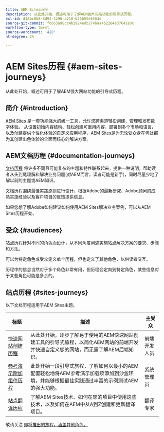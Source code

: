 ```yaml
---
title: AEM Sites历程
description: 从此处开始，概述可用于了解AEM强大网站功能的引导式历程。
exl-id: d18bc8b8-8d94-4296-a218-b21b59e6563d
source-git-commit: fd663a98cc4b2924edb274baa452264a37641e0c
workflow-type: tm+mt
source-wordcount: '420'
ht-degree: 2%

---
```


# AEM Sites历程 {#aem-sites-journeys}

从此处开始，概述可用于了解AEM强大网站功能的引导式历程。

## 简介 {#introduction}

[AEM Sites](https://business.adobe.com/products/experience-manager/sites/aem-sites.html) 是一套功能强大的统一工具，允许您跨渠道轻松创建、管理和发布数字体验。 从设置初始内容结构、轻松创建可重用内容、部署到多个市场和语言，以及创建提供个性化体验的自定义应用程序，AEM Sites是为无论受众身在何处都为其创建出色体验的全面而核心的解决方案。

## AEM文档历程 {#documentation-journeys}

[文档历程](/help/journey-documentation/documentation-journeys.md) 将许多不同且可能复杂的主题和特性联系起来，提供一种说明，帮助读者从头到尾理解和解决业务问题(对AEM而言，读者可能是新手)，同时尽量少地了解以前的主题或AEM知识。

文档历程围绕最佳实践原则进行设计，根据Adobe的最新研究、Adobe顾问的成熟实施经验以及客户项目的反馈提供信息。

如果您想了解Adobe如何建议如何使用AEM Sites解决业务案例，可以从AEM Sites历程开始。

## 受众 {#audiences}

站点历程针对不同的角色而设计，从不同角度阐述实施站点解决方案的要求、步骤和方法。

可以为特定角色或受众定义单个历程，但也定义了其他角色，以供读者交互。

历程中的信息当然对于多个角色非常有用，但历程会定向到特定角色，某些信息对于某些角色可能是多余的。

## 站点历程 {#sites-journeys}

以下文档历程适用于AEM Sites主题。

| 标题 | 描述 | 主受众 |
|---|---|---|
| [快速网站创建历程](/help/journey-sites/quick-site/overview.md) | 从此处开始，逐步了解易于使用的AEM快速网站创建工具的引导式旅程，以简化AEM网站的前端开发并快速自定义您的网站，而无需了解AEM后端知识。 | 前端开发人员 |
| [参考演示附加组件历程](/help/journey-sites/demos-add-on/overview.md) | 此处开始一段引导式旅程，了解如何以最小的AEM配置轻松地将AEM参考演示加载项添加到沙盒环境，并能够根据最佳实践通过丰富的示例测试AEM的强大功能。 | 系统管理员 |
| [站点翻译历程](/help/journey-sites/translation/overview.md) | 了解AEM Sites技术、如何在您的项目中使用这些技术，以及如何在AEM中从A到Z创建和更新翻译项目。 | 翻译专家 |

敬请关注 [即将推出的旅程，涵盖其他角色。](/help/journey-documentation/documentation-journeys.md#journeys)
